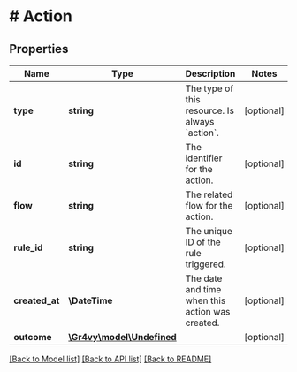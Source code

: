 # # Action

## Properties

Name | Type | Description | Notes
------------ | ------------- | ------------- | -------------
**type** | **string** | The type of this resource. Is always &#x60;action&#x60;. | [optional]
**id** | **string** | The identifier for the action. | [optional]
**flow** | **string** | The related flow for the action. | [optional]
**rule_id** | **string** | The unique ID of the rule triggered. | [optional]
**created_at** | **\DateTime** | The date and time when this action was created. | [optional]
**outcome** | [**\Gr4vy\model\Undefined**](Undefined.md) |  | [optional]

[[Back to Model list]](../../README.md#models) [[Back to API list]](../../README.md#endpoints) [[Back to README]](../../README.md)
